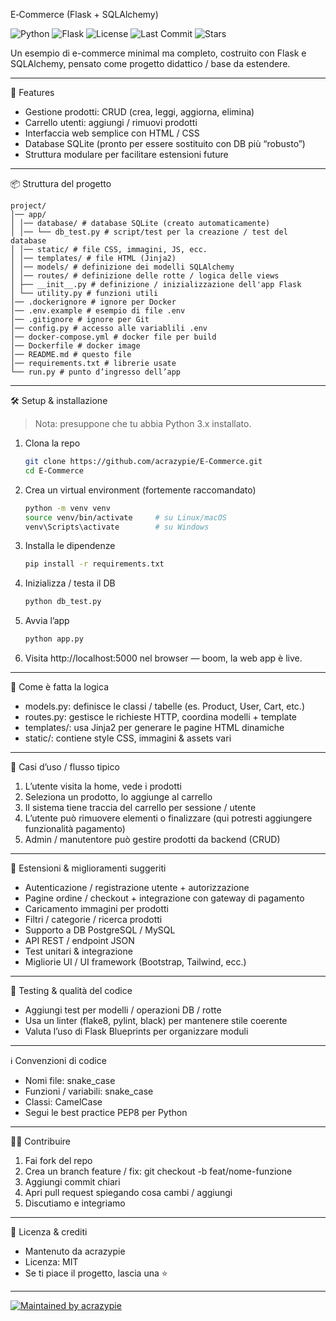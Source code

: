 E‑Commerce (Flask + SQLAlchemy)

![Python](https://img.shields.io/badge/Python-3.8%2B-blue)
![Flask](https://img.shields.io/badge/Flask-2.x-green)
![License](https://img.shields.io/github/license/acrazypie/E-Commerce)
![Last Commit](https://img.shields.io/github/last-commit/acrazypie/E-Commerce)
![Stars](https://img.shields.io/github/stars/acrazypie/E-Commerce?style=social)

Un esempio di e-commerce minimal ma completo, costruito con Flask e SQLAlchemy, pensato come progetto didattico / base da estendere.

---

🚀 Features

- Gestione prodotti: CRUD (crea, leggi, aggiorna, elimina)
- Carrello utenti: aggiungi / rimuovi prodotti
- Interfaccia web semplice con HTML / CSS
- Database SQLite (pronto per essere sostituito con DB più “robusto”)
- Struttura modulare per facilitare estensioni future

---

📦 Struttura del progetto

```
project/
│── app/
│ │── database/ # database SQLite (creato automaticamente)
│ │── └── db_test.py # script/test per la creazione / test del database
│ │── static/ # file CSS, immagini, JS, ecc.
│ │── templates/ # file HTML (Jinja2)
│ │── models/ # definizione dei modelli SQLAlchemy
│ │── routes/ # definizione delle rotte / logica delle views
│ ├── __init__.py # definizione / inizializzazione dell'app Flask
│ └── utility.py # funzioni utili
│── .dockerignore # ignore per Docker
│── .env.example # esempio di file .env
│── .gitignore # ignore per Git
│── config.py # accesso alle variablili .env
│── docker-compose.yml # docker file per build
│── Dockerfile # docker image
│── README.md # questo file
│── requirements.txt # librerie usate
└── run.py # punto d’ingresso dell’app
```

---

🛠️ Setup & installazione

> Nota: presuppone che tu abbia Python 3.x installato.

1. Clona la repo

   ```bash
   git clone https://github.com/acrazypie/E-Commerce.git
   cd E-Commerce
   ```

2. Crea un virtual environment (fortemente raccomandato)

   ```bash
   python -m venv venv
   source venv/bin/activate     # su Linux/macOS
   venv\Scripts\activate        # su Windows
   ```

3. Installa le dipendenze

   ```bash
   pip install -r requirements.txt
   ```

4. Inizializza / testa il DB

   ```bash
   python db_test.py
   ```

5. Avvia l’app

   ```bash
   python app.py
   ```

6. Visita http://localhost:5000 nel browser — boom, la web app è live.

---

🧩 Come è fatta la logica

- models.py: definisce le classi / tabelle (es. Product, User, Cart, etc.)
- routes.py: gestisce le richieste HTTP, coordina modelli + template
- templates/: usa Jinja2 per generare le pagine HTML dinamiche
- static/: contiene style CSS, immagini & assets vari

---

🎯 Casi d’uso / flusso tipico

1. L’utente visita la home, vede i prodotti
2. Seleziona un prodotto, lo aggiunge al carrello
3. Il sistema tiene traccia del carrello per sessione / utente
4. L’utente può rimuovere elementi o finalizzare (qui potresti aggiungere funzionalità pagamento)
5. Admin / manutentore può gestire prodotti da backend (CRUD)

---

🔧 Estensioni & miglioramenti suggeriti

- Autenticazione / registrazione utente + autorizzazione
- Pagine ordine / checkout + integrazione con gateway di pagamento
- Caricamento immagini per prodotti
- Filtri / categorie / ricerca prodotti
- Supporto a DB PostgreSQL / MySQL
- API REST / endpoint JSON
- Test unitari & integrazione
- Migliorie UI / UI framework (Bootstrap, Tailwind, ecc.)

---

🧪 Testing & qualità del codice

- Aggiungi test per modelli / operazioni DB / rotte
- Usa un linter (flake8, pylint, black) per mantenere stile coerente
- Valuta l’uso di Flask Blueprints per organizzare moduli

---

ℹ️ Convenzioni di codice

- Nomi file: snake_case
- Funzioni / variabili: snake_case
- Classi: CamelCase
- Segui le best practice PEP8 per Python

---

🧑‍💻 Contribuire

1. Fai fork del repo
2. Crea un branch feature / fix: git checkout -b feat/nome-funzione
3. Aggiungi commit chiari
4. Apri pull request spiegando cosa cambi / aggiungi
5. Discutiamo e integriamo

---

📄 Licenza & crediti

- Mantenuto da acrazypie
- Licenza: MIT
- Se ti piace il progetto, lascia una ⭐

---

[![Maintained by acrazypie](https://img.shields.io/badge/maintained%20by-acrazypie-9cf?logo=github&style=flat-square)](https://linktr.ee/gen3sio)
